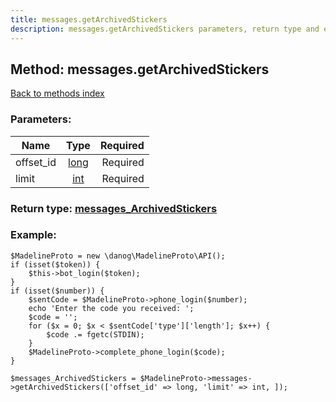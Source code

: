 ```yaml
---
title: messages.getArchivedStickers
description: messages.getArchivedStickers parameters, return type and example
---
```

## Method: messages.getArchivedStickers  
[Back to methods index](index.md)


### Parameters:

| Name     |    Type       | Required |
|----------|:-------------:|---------:|
|offset\_id|[long](../types/long.md) | Required|
|limit|[int](../types/int.md) | Required|


### Return type: [messages\_ArchivedStickers](../types/messages_ArchivedStickers.md)

### Example:


```
$MadelineProto = new \danog\MadelineProto\API();
if (isset($token)) {
    $this->bot_login($token);
}
if (isset($number)) {
    $sentCode = $MadelineProto->phone_login($number);
    echo 'Enter the code you received: ';
    $code = '';
    for ($x = 0; $x < $sentCode['type']['length']; $x++) {
        $code .= fgetc(STDIN);
    }
    $MadelineProto->complete_phone_login($code);
}

$messages_ArchivedStickers = $MadelineProto->messages->getArchivedStickers(['offset_id' => long, 'limit' => int, ]);
```
